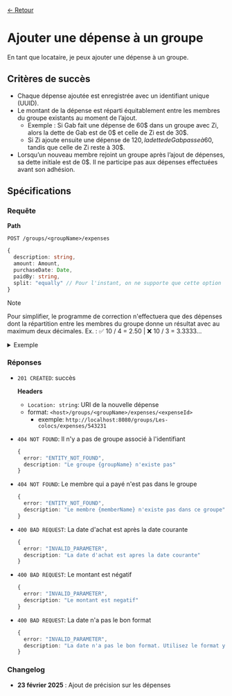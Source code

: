 [← Retour](../README.md)

# Ajouter une dépense à un groupe

En tant que locataire, je peux ajouter une dépense à un groupe.

## Critères de succès

- Chaque dépense ajoutée est enregistrée avec un identifiant unique (UUID).
- Le montant de la dépense est réparti équitablement entre les membres du groupe existants au moment de l’ajout.
  - Exemple : Si Gab fait une dépense de 60$ dans un groupe avec Zi, alors la dette de Gab est de 0$ et celle de Zi est de 30$.
  - Si Zi ajoute ensuite une dépense de 120$, la dette de Gab passe à 60$, tandis que celle de Zi reste à 30$.
- Lorsqu’un nouveau membre rejoint un groupe après l’ajout de dépenses, sa dette initiale est de 0$. Il ne participe pas aux dépenses effectuées avant son adhésion.

## Spécifications

### Requête

**Path**

`POST /groups/<groupName>/expenses`

```ts
{
  description: string,
  amount: Amount,
  purchaseDate: Date,
  paidBy: string,
  split: "equally" // Pour l'instant, on ne supporte que cette option
}
```

> [!NOTE]
> Pour simplifier, le programme de correction n'effectuera que des dépenses dont la 
> répartition entre les membres du groupe donne un résultat avec au maximum deux 
> décimales.
Ex. : ✅ 10 / 4 = 2.50 | ❌ 10 / 3 = 3.3333...

<details>
<summary>Exemple</summary>

```json
{
  "description": "Dollorama",
  "amount": 3.1,
  "purchaseDate": "2001-10-10",
  "paidBy": "Bob",
  "split": "equally"
}
```

</details>

### Réponses

- `201 CREATED`: succès

  **Headers**

    - `Location: string`: URI de la nouvelle dépense
    - format: `<host>/groups/<groupName>/expenses/<expenseId>`
        - exemple: `http://localhost:8080/groups/Les-colocs/expenses/543231`

- `404 NOT FOUND`: Il n'y a pas de groupe associé à l'identifiant

  ```ts
  {
    error: "ENTITY_NOT_FOUND",
    description: "Le groupe {groupName} n'existe pas"
  }
  ```

- `404 NOT FOUND`: Le membre qui a payé n'est pas dans le groupe

  ```ts
  {
    error: "ENTITY_NOT_FOUND",
    description: "Le membre {memberName} n'existe pas dans ce groupe"
  }
  ```

- `400 BAD REQUEST`: La date d'achat est après la date courante

  ```ts
  {
    error: "INVALID_PARAMETER",
    description: "La date d'achat est apres la date courante"
  }
  ```

- `400 BAD REQUEST`: Le montant est négatif

  ```ts
  {
    error: "INVALID_PARAMETER",
    description: "Le montant est negatif"
  }
  ```

- `400 BAD REQUEST`: La date n'a pas le bon format
    
    ```ts
    {
      error: "INVALID_PARAMETER",
      description: "La date n'a pas le bon format. Utilisez le format yyyy-MM-dd"
    }
    ```

### Changelog
- **23 février 2025** : Ajout de précision sur les dépenses
